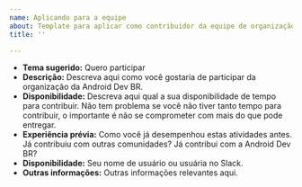 ```yaml
---
name: Aplicando para a equipe
about: Template para aplicar como contribuidor da equipe de organização da Android Dev BR
title: ''

---
```


* **Tema sugerido:** Quero participar
* **Descrição:** Descreva aqui como você gostaria de participar da organização da Android Dev BR.
* **Disponibilidade:** Descreva aqui qual a sua disponibilidade de tempo para contribuir. Não tem problema se você não tiver tanto tempo para contribuir, o importante é não se comprometer com mais do que pode entregar. 
* **Experiência prévia:** Como você já desempenhou estas atividades antes. Já contribuiu com outras comunidades? Já contribui com a Android Dev BR? 
* **Disponibilidade:** Seu nome de usuário ou usuária no Slack.
* **Outras informações:** Outras informações relevantes aqui.

